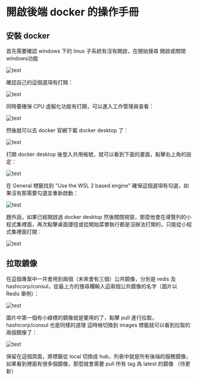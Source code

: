 開啟後端 docker 的操作手冊
===

安裝 docker
---

首先需要確認 windows 下的 linux 子系統有沒有開啟，在開始搜尋 開啟或關閉windows功能

![test](https://github.com/lingjun0314/prizoo-system/blob/main/go/images/%E9%96%8B%E5%95%9F%E6%88%96%E9%97%9C%E9%96%89.png)

確認自己的這個選項有打開：

![test](https://github.com/lingjun0314/prizoo-system/blob/main/go/images/linux%E5%AD%90%E7%B3%BB%E7%B5%B1.png)

同時要確保 CPU 虛擬化功能有打開，可以進入工作管理員查看：

![test](https://github.com/lingjun0314/prizoo-system/blob/main/go/images/%E8%99%9B%E6%93%AC%E5%8C%96.png)

然後就可以去 docker 官網下載 docker desktop 了：

![test](https://github.com/lingjun0314/prizoo-system/blob/main/go/images/%E4%B8%8B%E8%BC%89docker%20desktop.png)

打開 docker desktop 後登入共用帳號，就可以看到下面的畫面，點擊右上角的設定：

![test](https://github.com/lingjun0314/prizoo-system/blob/main/go/images/docker%E8%A8%AD%E5%AE%9A.png)

在 General 標籤找到 "Use the WSL 2 based engine" 確保這個選項有勾選，如果沒有那需要勾選並重新啟動：

![test](https://github.com/lingjun0314/prizoo-system/blob/main/go/images/docker%20general.png)

題外話，如果已經開啟過 docker desktop 然後關閉視窗，那麼他會在導覽列的小程式集裡面，再次點擊桌面捷徑或從開始菜單執行都是沒辦法打開的，只能從小程式集裡面打開：

![test](https://github.com/lingjun0314/prizoo-system/blob/main/go/images/%E5%B0%8F%E7%A8%8B%E5%BC%8F%E9%9B%86.png)

拉取鏡像
---

在這個專案中一共會用到兩個（未來會有三個）公共鏡像，分別是 redis 及 hashicorp/consul，從最上方的搜尋欄輸入這兩個公共鏡像的名字（圖片以 Redis 舉例）：

![test](https://github.com/lingjun0314/prizoo-system/blob/main/go/images/%E6%8B%89%E5%AE%98%E6%96%B9%E9%8F%A1%E5%83%8F.png)

圖片中第一個有小綠標的鏡像就是要用的了，點擊 pull 進行拉取，hashicorp/consul 也是同樣的道理
這時候切換到 images 標籤就可以看到拉取的兩個鏡像了：

![test](https://github.com/lingjun0314/prizoo-system/blob/main/go/images/%E6%8B%89%E5%8F%96%E7%9A%84%E9%8F%A1%E5%83%8F.png)

保留在這個頁面，將標籤從 local 切換成 hub，列表中就是所有後端的服務鏡像，如果看到裡面有很多個鏡像，那麼就會需要 pull 所有 tag 為 latest 的鏡像
（待更新）

